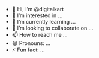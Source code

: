 - 👋 Hi, I’m @digitalkart
- 👀 I’m interested in ...
- 🌱 I’m currently learning ...
- 💞️ I’m looking to collaborate on ...
- 📫 How to reach me ...
- 😄 Pronouns: ...
- ⚡ Fun fact: ...

<!---
digitalkart/digitalkart is a ✨ special ✨ repository because its `README.md` (this file) appears on your GitHub profile.
You can click the Preview link to take a look at your changes.
--->
